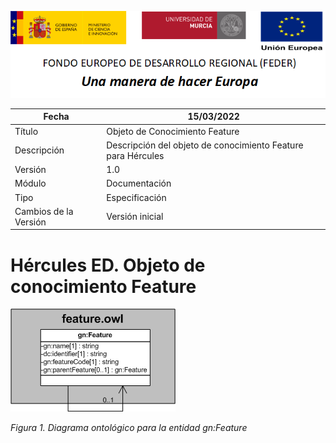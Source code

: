 ![](../../Docs/media/CabeceraDocumentosMD.png)

| Fecha         | 15/03/2022                                                   |
| ------------- | ------------------------------------------------------------ |
|Título|Objeto de Conocimiento Feature| 
|Descripción|Descripción del objeto de conocimiento Feature para Hércules|
|Versión|1.0|
|Módulo|Documentación|
|Tipo|Especificación|
|Cambios de la Versión|Versión inicial|

# Hércules ED. Objeto de conocimiento Feature

![](../../Docs/media/ObjetosDeConocimiento/Feature.png)

*Figura 1. Diagrama ontológico para la entidad gn:Feature*
